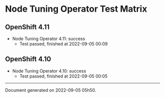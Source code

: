 
Node Tuning Operator Test Matrix
================================

OpenShift 4.11
--------------



* Node Tuning Operator 4.11: success
  - Test passed, finished at 2022-09-05 00:09






OpenShift 4.10
--------------



* Node Tuning Operator 4.10: success
  - Test passed, finished at 2022-09-05 00:05






---
Document generated on 2022-09-05 05h50.

